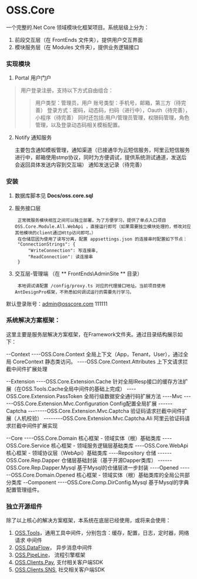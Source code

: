 # OSS.Core
一个完整的.Net Core 领域模块化框架项目。系统层级上分为：
1. 前段交互层（在 FrontEnds 文件夹），提供用户交互界面
2. 模块服务层（在 Modules 文件夹），提供业务逻辑接口

### 实现模块

1. Portal 用户门户

>用户登录注册，支持以下方式自由组合：
>>用户类型：管理员，用户
>>账号类型：手机号，邮箱，第三方（待完善）
>>登录方式：密码，动态码，扫码（进行中），Oauth（待完善），小程序（待完善）
>同时还包括:用户/管理员管理，权限码管理，角色管理，以及登录动态码相关模板配置。

2. Notify 通知服务

	主要包含通知模板管理，通知渠道（已接通华为云短信服务，阿里云短信服务进行中，邮箱使用stmp协议，同时为方便调试，提供系统测试通道，发送后会返回具体发送内容到交互端）
	通知发送记录（待完善）

### 安装

1. 数据库脚本见 **Docs/oss.core.sql**
2. 服务接口层 

		正常微服务模块相互之间可以独立部署，为了方便学习，提供了单点入口项目 OSS.Core.Module.All.WebApi ，直接运行即可（如果需要独立模块处理的，修改对应其他模块的client通过Http访问即可。）
		在仓储层因为使用了读写分离，配置 appsettings.json 的连接串时配置如下节点：
		"ConnectionStrings": {
			"WriteConnection": 写连接串,
			"ReadConnection": 读连接串
		}

3. 交互层-管理端 （在 ** FrontEnds\AdminSite ** 目录）

		本地调试请配置 /config/proxy.ts 对应的代理接口地址。当前项目使用AntDesignPro框架，不熟悉如何调试运行的需要先行学习。

默认登录账号：admin@osscore.com    111111


### 系统解决方案框架：
 这里主要是服务层解决方案框架，在Framework文件夹。通过目录结构展示如下：

--Context
----OSS.Core.Context 	全局上下文（App，Tenant，User），通过全局 CoreContext 静态类访问。
----OSS.Core.Context.Attributes   	上下文请求拦截中间件扩展处理


--Extension 
----OSS.Core.Extension.Cache  针对全局IResp接口的缓存方法扩展（在OSS.Tools.Cache全局中间件的基础上完成）
----OSS.Core.Extension.PassToken  全局行级数据安全通行码扩展方法
----Mvc
------OSS.Core.Extension.Mvc.Configuration   Config配置全局扩展
------Captcha
--------OSS.Core.Extension.Mvc.Captcha   验证码请求拦截中间件扩展（人机校验）
--------OSS.Core.Extension.Mvc.Captcha.Ali   阿里云验证码请求拦截中间件扩展实现


--Core
----OSS.Core.Domain  核心框架 - 领域实体（根）基础类库
----OSS.Core.Service 核心框架 - 领域服务逻辑层基础类库
----OSS.Core.WebApi  核心框架 - 领域协议层（WebApi）基础类库
----Repository 仓储
------OSS.Core.Rep.Dapper 仓储层基础封装（基于开源Dapper类库）
------OSS.Core.Rep.Dapper.Mysql   基于Mysql的仓储层进一步封装
----Opened
------OSS.Core.Domain.Opened 核心框架 - 领域实体（根）基础类库的全局公共部分类库
--Component
----OSS.Core.Comp.DirConfig.Mysql 基于Mysql的字典配置管理组件。

### 独立开源组件
除了以上核心的解决方案框架，本系统在底层已经使用，或将来会使用：
1. [OSS.Tools](https://gitee.com/KevinW/OSS.Tools)，通用工具中间件，分别包含：缓存，配置，日志，定时器，网络请求 中间件
2. [OSS.DataFlow](https://gitee.com/KevinW/oss.dataflow)， 异步消息中间件
3. [OSS.PipeLine](https://gitee.com/KevinW/OSS.PipeLine)， 流程引擎框架
3. [OSS.Clients.Pay](https://gitee.com/KevinW/OSS.Clients.Pay), 支付相关客户端SDK
4. [OSS.Clients.SNS](https://gitee.com/KevinW/OSS.Clients.SNS), 社交相关客户端SDK

